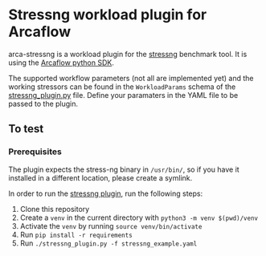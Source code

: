 # Stressng workload plugin for Arcaflow

arca-stressng is a workload plugin for the [stressng](https://github.com/ColinIanKing/stress-ng) benchmark tool. It is using the [Arcaflow python SDK](https://github.com/arcalot/arcaflow-plugin-sdk-python).

The supported workflow parameters (not all are implemented yet) and the working stressors can be found in the `WorkloadParams` schema of the [stressng_plugin.py](stressng_plugin.py) file. 
Define your paramaters in the YAML file to be passed to the plugin. 

## To test

### Prerequisites
The plugin expects the stress-ng binary in `/usr/bin/`, so if you have it installed in a different location, please create a symlink. 

In order to run the [stressng plugin](stressng_plugin.py), run the following steps:

1. Clone this repository
2. Create a `venv` in the current directory with `python3 -m venv $(pwd)/venv`
3. Activate the `venv` by running `source venv/bin/activate`
4. Run `pip install -r requirements`
5. Run `./stressng_plugin.py -f stressng_example.yaml`
